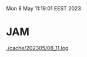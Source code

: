 Mon  8 May 11:19:01 EEST 2023
# JAM
<a href='./cache/202305/08_11.log'>./cache/202305/08_11.log</a>
